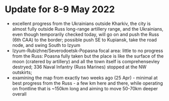 Update for 8-9 May 2022
=======================

- excellent progress from the Ukrainians outside Kharkiv, the city is almost fully outside Russ long-range artillery range, and the Ukrainians, even though temporarily checked today, will go on and push the Russ (6th CAA) to the border; possible push SE to Kupiansk, take the road node, and swing South to Izyum
- Izyum-Rubizhne/Severodoetsk-Popasna focal area: little to no progress from the Russ: Poasna fully taken but the place is like the surface of the moon (cratered by artillery) and all the town itself is comprehensevley destryed; 336 Naval Infantry (Russ Marines) stopped at the NW outskirts;
- examining the map from exactly two weeks ago (25 Apr) - minimal at best progress from the Russ - a few km here and there, while operating on frontline that is ~150km long and aiming to move 50-70km deeper overall
